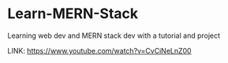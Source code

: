 # Learn-MERN-Stack
Learning web dev and MERN stack dev with a tutorial and project

LINK: https://www.youtube.com/watch?v=CvCiNeLnZ00